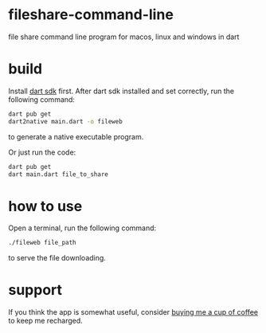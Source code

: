 # fileshare-command-line
file share command line program for macos, linux and windows in dart

# build


Install [dart sdk](https://dart.dev/get-dart) first. After dart sdk installed and set correctly, run the following command:
```bash
dart pub get
dart2native main.dart -o fileweb
```
to generate a native executable program.

Or just run the code:
```bash
dart pub get
dart main.dart file_to_share
```

# how to use
Open a terminal, run the following command:
```bash
./fileweb file_path
```

to serve the file downloading.

# support
If you think the app is somewhat useful, consider [buying me a cup of coffee](https://www.paypal.me/minweix) to keep me recharged.
